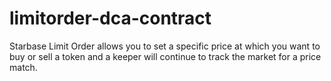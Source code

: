 # limitorder-dca-contract
Starbase Limit Order allows you to set a specific price at which you want to buy or sell a token and a keeper will continue to track the market for a price match. 
